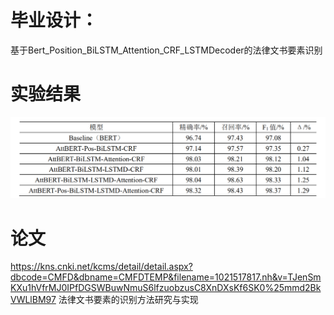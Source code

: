 # 毕业设计：
基于Bert_Position_BiLSTM_Attention_CRF_LSTMDecoder的法律文书要素识别
# 实验结果
![img.png](img.png)
# 论文
https://kns.cnki.net/kcms/detail/detail.aspx?dbcode=CMFD&dbname=CMFDTEMP&filename=1021517817.nh&v=TJenSmKXu1hVfrMJ0IPfDGSWBuwNmuS6lfzuobzusC8XnDXsKf6SK0%25mmd2BkVWLlBM97
法律文书要素的识别方法研究与实现
